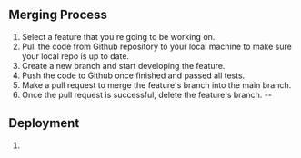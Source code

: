 ## Merging Process
1. Select a feature that you're going to be working on.
2. Pull the code from Github repository to your local machine to make sure your local repo is up to date.
3. Create a new branch and start developing the feature.
4. Push the code to Github once finished and passed all tests.
5. Make a pull request to merge the feature's branch into the main branch.
6. Once the pull request is successful, delete the feature's branch.
--
## Deployment
1.
